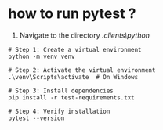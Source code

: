# how to run pytest ?

1. Navigate to the directory _.clients\python_

```
# Step 1: Create a virtual environment
python -m venv venv

# Step 2: Activate the virtual environment
.\venv\Scripts\activate  # On Windows

# Step 3: Install dependencies
pip install -r test-requirements.txt

# Step 4: Verify installation
pytest --version
```